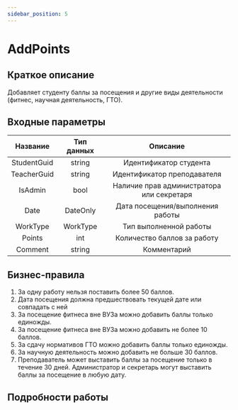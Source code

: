 ```yaml
---
sidebar_position: 5
---
```


# AddPoints

## Краткое описание
Добавляет студенту баллы за посещения и другие виды деятельности (фитнес, научная деятельность, ГТО).

## Входные параметры
Название | Тип данных | Описание
:---------:|:----------:|:--------:
StudentGuid|string      |Идентификатор студента
TeacherGuid|string      |Идентификатор преподавателя
IsAdmin    |bool        |Наличие прав администратора или секретаря
Date       |DateOnly    |Дата посещения/выполнения работы
WorkType   |WorkType    |Тип выполненной работы
Points     |int         |Количество баллов за работу
Comment    |string      |Комментарий

## Бизнес-правила
1. За одну работу нельзя поставить более 50 баллов.
2. Дата посещения должна предшествовать текущей дате или совпадать с ней
3. За посещение фитнеса вне ВУЗа можно добавить баллы только единожды.
4. За посещение фитнеса вне ВУЗа можно добавить не более 10 баллов.
5. За сдачу нормативов ГТО можно добавить баллы только единожды.
6. За научную деятельность можно добавить не больше 30 баллов.
7. Преподаватель может выставить баллы за посещение только в течение 30 дней. Администратор и секретарь могут выставить баллы за посещение в любую дату.

## Подробности работы